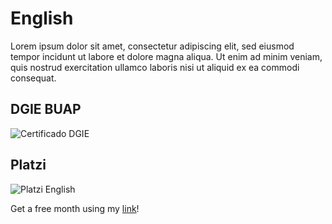 # English

Lorem ipsum dolor sit amet, consectetur adipiscing elit, sed eiusmod tempor incidunt ut labore et dolore magna aliqua. Ut enim ad minim veniam, quis nostrud exercitation ullamco laboris nisi ut aliquid ex ea commodi consequat. 

## DGIE BUAP

![Certificado DGIE](https://imgur.com/TPKQDsU.jpg)

## Platzi

![Platzi English](https://imgur.com/CPH6rYU.jpg)

Get a free month using my [link](https://platzi.com/r/davidsilvaa/)!